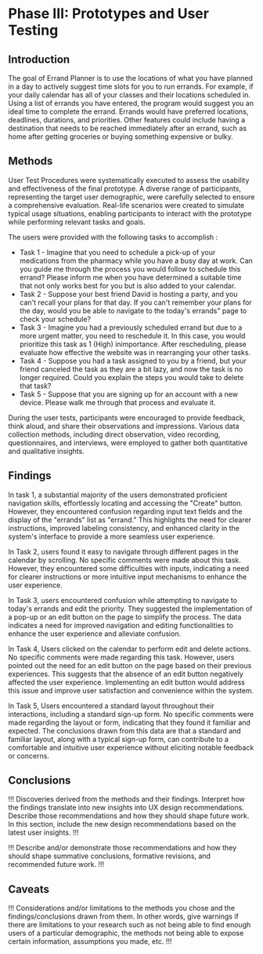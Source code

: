 # Phase III: Prototypes and User Testing

## Introduction
The goal of Errand Planner is to use the locations of what you have planned in a day to actively suggest time slots for you to run errands. For example, if your daily calendar has all of your classes and their locations scheduled in. Using a list of errands you have entered, the program would suggest you an ideal time  to complete the errand. Errands would have preferred locations, deadlines, durations, and priorities. Other features could include having a destination that needs to be reached immediately after an errand, such as home after getting groceries or buying something expensive or bulky.

## Methods

User Test Procedures were systematically executed to assess the usability and effectiveness of the final prototype. A diverse range of participants, representing the target user demographic, were carefully selected to ensure a comprehensive evaluation. Real-life scenarios were created to simulate typical usage situations, enabling participants to interact with the prototype while performing relevant tasks and goals.

The users were provided with the following tasks to accomplish : 
* Task 1 - Imagine that you need to schedule a pick-up of your medications from the pharmacy while you have a busy day at work. Can you guide me through the process you would follow to schedule this errand? Please inform me when you have determined a suitable time that not only works best for you but is also added to your calendar. 
* Task 2 - Suppose your best friend David is hosting a party, and you can't recall your plans for that day. If you can't remember your plans for the day, would you be able to navigate to the today's errands" page to check your schedule?
* Task 3 - Imagine you had a previously scheduled errand but due to a more urgent matter, you need to reschedule it. In this case, you would prioritize this task as 1 (High) inimportance. After rescheduling, please evaluate how effective the website was in rearranging your other tasks.
* Task 4 - Suppose you had a task assigned to you by a friend, but your friend canceled the task as they are a bit lazy, and now the task is no longer required. Could you explain the steps you would take to delete that task? 
* Task 5 - Suppose that you are signing up for an account with a new device. Please walk me through that process and evaluate it. 

During the user tests, participants were encouraged to provide feedback, think aloud, and share their observations and impressions. Various data collection methods, including direct observation, video recording, questionnaires, and interviews, were employed to gather both quantitative and qualitative insights.

## Findings

In task 1, a substantial majority of the users demonstrated proficient navigation skills, effortlessly locating and accessing the "Create" button. However, they encountered confusion regarding input text fields and the display of the "errands" list as "errand." This highlights the need for clearer instructions, improved labeling consistency, and enhanced clarity in the system's interface to provide a more seamless user experience.

In Task 2, users found it easy to navigate through different pages in the calendar by scrolling. No specific comments were made about this task. However, they encountered some difficulties with inputs, indicating a need for clearer instructions or more intuitive input mechanisms to enhance the user experience.

In Task 3, users encountered confusion while attempting to navigate to today's errands and edit the priority. They suggested the implementation of a pop-up or an edit button on the page to simplify the process. The data indicates a need for improved navigation and editing functionalities to enhance the user experience and alleviate confusion.

In Task 4, Users clicked on the calendar to perform edit and delete actions. No specific comments were made regarding this task. However, users pointed out the need for an edit button on the page based on their previous experiences. This suggests that the absence of an edit button negatively affected the user experience. Implementing an edit button would address this issue and improve user satisfaction and convenience within the system.

In Task 5, Users encountered a standard layout throughout their interactions, including a standard sign-up form. No specific comments were made regarding the layout or form, indicating that they found it familiar and expected. The conclusions drawn from this data are that a standard and familiar layout, along with a typical sign-up form, can contribute to a comfortable and intuitive user experience without eliciting notable feedback or concerns.
## Conclusions

!!! Discoveries derived from the methods and their findings. Interpret how the findings translate into new insights into UX design recommendations. Describe those recommendations and how they should shape future work. In this section, include the new design recommendations based on the latest user insights. !!!

!!! Describe and/or demonstrate those recommendations and how they should shape summative conclusions, formative revisions, and recommended future work. !!!

## Caveats

!!! Considerations and/or limitations to the methods you chose and the findings/conclusions drawn from them. In other words, give warnings if there are limitations to your research such as not being able to find enough users of a particular demographic, the methods not being able to expose certain information, assumptions you made, etc. !!!


